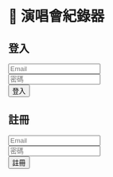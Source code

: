 <!doctype html>
<html lang="zh-Hant">
<head>
<meta charset="utf-8">
<title>演唱會紀錄器 (Firebase + Storage)</title>
<script type="module">
  // ===== Firebase 初始化 =====
  import { initializeApp } from "https://www.gstatic.com/firebasejs/10.12.2/firebase-app.js";
  import { getAuth, createUserWithEmailAndPassword, signInWithEmailAndPassword, signOut, onAuthStateChanged } from "https://www.gstatic.com/firebasejs/10.12.2/firebase-auth.js";
  import { getFirestore, collection, addDoc, getDocs, query, where, deleteDoc, doc, updateDoc } from "https://www.gstatic.com/firebasejs/10.12.2/firebase-firestore.js";
  import { getStorage, ref, uploadBytes, getDownloadURL } from "https://www.gstatic.com/firebasejs/10.12.2/firebase-storage.js";

  // TODO: 換成你自己的 Firebase config
  const firebaseConfig = {
    apiKey: "YOUR_API_KEY",
    authDomain: "YOUR_PROJECT_ID.firebaseapp.com",
    projectId: "YOUR_PROJECT_ID",
    storageBucket: "YOUR_PROJECT_ID.appspot.com",
    messagingSenderId: "YOUR_SENDER_ID",
    appId: "YOUR_APP_ID"
  };

  const app = initializeApp(firebaseConfig);
  const auth = getAuth(app);
  const db = getFirestore(app);
  const storage = getStorage(app);

  // ===== DOM =====
  const loginDiv = document.getElementById("loginDiv");
  const appDiv = document.getElementById("appDiv");
  const loginForm = document.getElementById("loginForm");
  const signupForm = document.getElementById("signupForm");
  const logoutBtn = document.getElementById("logoutBtn");
  const recordForm = document.getElementById("recordForm");
  const recordsList = document.getElementById("recordsList");
  const imageInput = document.getElementById("imageInput");
  let editingId = null;
  let editingImageUrl = null;

  // ===== 登入狀態監聽 =====
  onAuthStateChanged(auth, user => {
    if(user){
      loginDiv.style.display="none";
      appDiv.style.display="block";
      loadRecords(user.uid);
    } else {
      loginDiv.style.display="block";
      appDiv.style.display="none";
    }
  });

  // ===== 註冊 =====
  signupForm.addEventListener("submit", async e=>{
    e.preventDefault();
    const email = signupForm["email"].value;
    const password = signupForm["password"].value;
    try{
      await createUserWithEmailAndPassword(auth,email,password);
      alert("註冊成功！");
      signupForm.reset();
    }catch(err){ alert("註冊失敗："+err.message);}
  });

  // ===== 登入 =====
  loginForm.addEventListener("submit", async e=>{
    e.preventDefault();
    const email = loginForm["email"].value;
    const password = loginForm["password"].value;
    try{
      await signInWithEmailAndPassword(auth,email,password);
      loginForm.reset();
    }catch(err){ alert("登入失敗："+err.message);}
  });

  // ===== 登出 =====
  logoutBtn.addEventListener("click", async ()=>{ await signOut(auth); });

  // ===== 新增/更新紀錄 =====
  recordForm.addEventListener("submit", async e=>{
    e.preventDefault();
    const user = auth.currentUser;
    if(!user) return;

    let imageUrl = editingImageUrl || "";
    const file = imageInput.files[0];
    if(file){
      const storageRef = ref(storage, `images/${user.uid}_${Date.now()}_${file.name}`);
      await uploadBytes(storageRef,file);
      imageUrl = await getDownloadURL(storageRef);
    }

    const data = {
      uid: user.uid,
      artist: recordForm["artist"].value,
      datetime: recordForm["datetime"].value,
      price: recordForm["price"].value,
      seat: recordForm["seat"].value,
      venue: recordForm["venue"].value,
      notes: recordForm["notes"].value,
      image: imageUrl,
      createdAt: new Date()
    };

    try{
      if(editingId){
        await updateDoc(doc(db,"concerts",editingId),data);
        editingId=null;
        editingImageUrl=null;
      } else {
        await addDoc(collection(db,"concerts"),data);
      }
      recordForm.reset();
      loadRecords(user.uid);
    }catch(err){ alert("儲存失敗："+err.message);}
  });

  // ===== 載入紀錄 =====
  async function loadRecords(uid){
    recordsList.innerHTML="";
    const q = query(collection(db,"concerts"),where("uid","==",uid));
    const snap = await getDocs(q);
    snap.forEach(docSnap=>{
      const d = docSnap.data();
      const li = document.createElement("li");
      li.style.border="1px solid #ccc"; li.style.padding="8px"; li.style.margin="6px 0";
      li.innerHTML=`<strong>${d.artist}</strong> (${d.datetime})<br>
                    票價:${d.price} 座位:${d.seat} 場地:${d.venue}<br>
                    備註:${d.notes}<br>`;
      if(d.image) li.innerHTML+=`<img src="${d.image}" style="max-width:120px; display:block; margin-top:4px;"><br>`;
      const editBtn=document.createElement("button"); editBtn.textContent="編輯";
      editBtn.onclick=()=> startEdit(docSnap.id,d);
      const delBtn=document.createElement("button"); delBtn.textContent="刪除";
      delBtn.onclick=async ()=>{ await deleteDoc(doc(db,"concerts",docSnap.id)); loadRecords(uid); };
      li.appendChild(editBtn); li.appendChild(delBtn);
      recordsList.appendChild(li);
    });
  }

  // ===== 編輯 =====
  function startEdit(id,data){
    editingId=id;
    editingImageUrl=data.image || null;
    recordForm["artist"].value = data.artist;
    recordForm["datetime"].value = data.datetime;
    recordForm["price"].value = data.price;
    recordForm["seat"].value = data.seat;
    recordForm["venue"].value = data.venue;
    recordForm["notes"].value = data.notes;
  }

</script>
</head>
<body>
 <h1>🎵 演唱會紀錄器</h1>

<div id="loginDiv">
  <h2>登入</h2>
  <form id="loginForm">
    <input type="email" name="email" placeholder="Email" required><br>
    <input type="password" name="password" placeholder="密碼" required><br>
    <button type="submit">登入</button>
  </form>
  <h2>註冊</h2>
  <form id="signupForm">
    <input type="email" name="email" placeholder="Email" required><br>
    <input type="password" name="password" placeholder="密碼" required><br>
    <button type="submit">註冊</button>
  </form>
</div>

<div id="appDiv" style="display:none">
  <button id="logoutBtn">登出</button>
  <h2>新增 / 編輯演唱會紀錄</h2>
  <form id="recordForm">
    <input type="text" name="artist" placeholder="表演者/活動名稱" required><br>
    <input type="datetime-local" name="datetime" required><br>
    <input type="number" name="price" placeholder="票價"><br>
    <input type="text" name="seat" placeholder="座位/區域"><br>
    <input type="text" name="venue" placeholder="場地"><br>
    <textarea name="notes" placeholder="備註"></textarea><br>
    <input type="file" id="imageInput" accept="image/*"><br>
    <button type="submit">儲存</button>
  </form>

  <h2>我的紀錄</h2>
  <ul id="recordsList"></ul>
</div>
 <script type="module">
  // Import the functions you need from the SDKs you need
  import { initializeApp } from "https://www.gstatic.com/firebasejs/12.3.0/firebase-app.js";
  import { getAnalytics } from "https://www.gstatic.com/firebasejs/12.3.0/firebase-analytics.js";
  // TODO: Add SDKs for Firebase products that you want to use
  // https://firebase.google.com/docs/web/setup#available-libraries

  // Your web app's Firebase configuration
  // For Firebase JS SDK v7.20.0 and later, measurementId is optional
  const firebaseConfig = {
    apiKey: "AIzaSyBCss32anuzHUC4PkM2AQea0xswIRj9sbM",
    authDomain: "daily-d5009.firebaseapp.com",
    projectId: "daily-d5009",
    storageBucket: "daily-d5009.firebasestorage.app",
    messagingSenderId: "630564153291",
    appId: "1:630564153291:web:5f9e7672784fd511b6b84e",
    measurementId: "G-K3Y09STCHR"
  };

  // Initialize Firebase
  const app = initializeApp(firebaseConfig);
  const analytics = getAnalytics(app);
</script>
</body>
</html>

